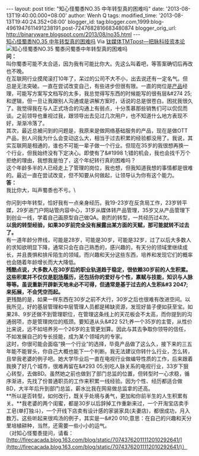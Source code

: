 --- layout: post title: "知心怪蜀黍NO.35 中年转型真的困难吗" date:
'2013-08-13T19:40:00.000+08:00' author: Wenh Q tags: modified\_time:
'2013-08-13T19:40:24.352+08:00' blogger\_id:
tag:blogger.com,1999:blog-4961947611491238191.post-7247682816683480874
blogger\_orig\_url: http://binaryware.blogspot.com/2013/08/no35.html ---
[\
知心怪蜀黍NO.35 中年转型真的困难吗](http://www.tmtpost.com/55630.html)
Via [钛媒体TMTpost—把脉科技资本论](http://www.tmtpost.com/)
![知心怪蜀黍NO.35
蜀黍问蜀黍中年转型真的困难吗](http://www.tmtpost.com/wp-content/uploads/2013/08/137628973820-400x264.jpg "知心怪蜀黍NO.35 蜀黍问蜀黍中年转型真的困难吗")\
**问：**\
叫你蜀黍可能不太合适，因为我有可能比你大。先这么叫着吧，等答案确切后再改也不晚。\
在互联网行业摸爬滚打10年了，呆过的公司不大不小，出去说还有一定名气。但总是无法突破。一直在尝试改变自己，有些进步但很有限。一直的岗位是[产品](http://www.tmtpost.com/tag/%E4%BA%A7%E5%93%81 "查看 产品 中的全部文章")经理，可能写方案写文档写的太多，我总觉得写东西的时候能写的很有层&\#274
25;和逻辑，但一旦让我跟别人沟通或是讲解方案时，话说的总是很苍白。困扰我很久了。我觉得我在与人正式场合的沟通上有弱点，十分羡慕那些销售们可以侃侃而谈。之前领导也重视过我，跟领导出去见过几次用户，也不知道什么地方表现不好，渐渐冷落了。\
其次，最近总被问到的问题是，我原来是做网络基础服务的产品，现在是做OTT产品，别人问我为什么会变动这么大，相当于过去积累的经验都没用了。我说，其实互联网是相通的，谁也不可能一辈子做一个行业。但现在35岁的我很想再换一个行业，但我始终没有下定决心。即使有了&\#1998
1;错的机会，我也会找千万个拒绝的理由，我想我是怕了，这个年纪转行真的困难吗？\
这个年龄多半的人已经走上了管理的岗位，我也想，但我知道我想的事情都是很难的。最近一直在尝试改变，但不知要从何做起，让领导认为你有这个能力。\
**答：**\
我比你大，叫声蜀黍也不亏。\

你问到中年转型，恰好我有一点亲身经历。我19-23岁在反贪局工作，23岁转平媒，29岁进门户网站管内容中心，31岁从媒体转产品管理，35岁又从产品管理下到创业一线，学着自己画原型自己做QA。剧烈的转型，一共经历过4次。\
**以我的转型经验，如果30岁前完全没有展露出某方面的天赋，那可能就转不过去了。**\
有一道年龄分界线，可能是28岁，可能是30岁，可能是32岁，过了以后大多数人的求知欲明显下降，通常只会在自己熟悉的，感兴趣的，有天分的领域里继续成长，并且畏惧和排斥陌生的领域。而兴趣和天分这些东西，培养和发现它们的概率也会随着年龄增长而大大降低。\
**残酷点说，大多数人在30岁后的职业轨道趋于稳定，很依赖30岁前的人生积累。这些积累并不仅仅是[职场](http://www.tmtpost.com/tag/%E8%81%8C%E5%9C%BA "查看 职场 中的全部文章")履历，还包括你的爱好与个性，禀赋与技能，知识与人脉等等。虽说重新开辟新天地未必不可得，但通常是基于过去的人生积&\#3
2047;来拓展，不会凭空而起。**\
更残酷的是，如果一样东西在30岁之前不大行，30岁之后也很难有改进空间。以我所见，好的基层管理和中层管理人员都是稀缺资源，发现好苗子便如获至宝。如果28、9岁还做不到管理职位，在管理这条线上的天花板会不太高，而你提到的沟通弱项，亦是管理岗位的瓶颈。要知道从头&\#22
521;养一个35岁的主管，从性价比来说，远不如培养另一个26岁的主管更划算。因此与其去争取你领导的信任，不如发展自己的专长技能，成为某个领域内的专家。\
这时，你很可能会面临“换一个行业”的选择，毕竟产品做了这么久，接下来的三五年能不能冒头，你自己大概也能下一个判断。我无法建议你转什么行业，怎么转，且举我老婆的例子吧。她大学毕业后一直在电视行业做编导性质的工作，后来跟着我换了好几个城市，很难再留在&\#293
05;别吃人脉关系的电视行业，33岁下狠心转型，去做BD。虽然她之前也做到了部门总监的位置，但转型时一心求稳，循序渐进，先找了份普通职员的工作来积累一线经验。因为个性、经历都适合做BD，大半年后升到部门总监，薪水比我在网易做总监拿的还高。\
**所以是否转型，如何改行，既关乎处境与勇气，更加和你前半生的人生积累有关。**我老婆的两个闺蜜，都是30岁以后辞掉工作重新来过，一个开淘宝店卖手工皂(单打独斗)，一个开线下店卖有设计感的家装家具(夫妻店)，都很成功，月入数万。这些听起来很鸡汤的例子，其实是一&\#20
010;意思：在自己的兴趣和天分里培植耕种，当然，还需要一些小小的运气。\
（对知心怪蜀黍提问，请看：\
[http://firecacada.blog.163.com/blog/static/70743762011112010292641/](http://firecacada.blog.163.com/blog/static/70743762011112010292641/)）
